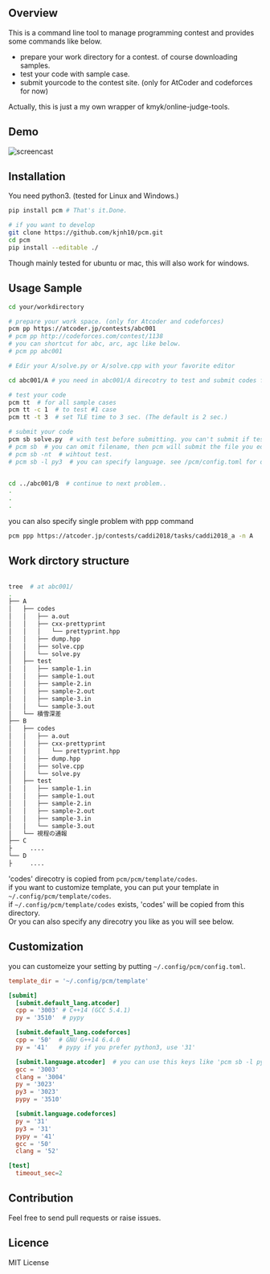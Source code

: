 ## Overview

This is a command line tool to manage programming contest and provides some commands like below.

* prepare your work directory for a contest. of course downloading samples.
* test your code with sample case.
* submit yourcode to the contest site. (only for AtCoder and codeforces for now)

Actually, this is just a my own wrapper of kmyk/online-judge-tools.  

## Demo
![screencast](https://github.com/kjnh10/pcm/blob/sample-gif-test/demo.gif)

## Installation
You need python3. (tested for Linux and Windows.)

```bash
pip install pcm # That's it.Done.

# if you want to develop
git clone https://github.com/kjnh10/pcm.git
cd pcm
pip install --editable ./
```

Though mainly tested for ubuntu or mac, this will also work for windows.

## Usage Sample

```bash
cd your/workdirectory

# prepare your work space. (only for Atcoder and codeforces)
pcm pp https://atcoder.jp/contests/abc001
# pcm pp http://codeforces.com/contest/1138
# you can shortcut for abc, arc, agc like below.
# pcm pp abc001

# Edir your A/solve.py or A/solve.cpp with your favorite editor

cd abc001/A # you need in abc001/A direcotry to test and submit codes for problem A.

# test your code
pcm tt  # for all sample cases
pcm tt -c 1  # to test #1 case
pcm tt -t 3  # set TLE time to 3 sec. (The default is 2 sec.)

# submit your code
pcm sb solve.py  # with test before submitting. you can't submit if tests fail.
# pcm sb  # you can omit filename, then pcm will submit the file you edited last.
# pcm sb -nt  # wihtout test.
# pcm sb -l py3  # you can specify language. see /pcm/config.toml for other language you can use.


cd ../abc001/B  # continue to next problem..
.
.
.

```

you can also specify single problem with ppp command
```bash
pcm ppp https://atcoder.jp/contests/caddi2018/tasks/caddi2018_a -n A
```

## Work dirctory structure

``` bash

tree  # at abc001/
.
├── A
│   ├── codes
│   │   ├── a.out
│   │   ├── cxx-prettyprint
│   │   │   └── prettyprint.hpp
│   │   ├── dump.hpp
│   │   ├── solve.cpp
│   │   └── solve.py
│   ├── test
│   │   ├── sample-1.in
│   │   ├── sample-1.out
│   │   ├── sample-2.in
│   │   ├── sample-2.out
│   │   ├── sample-3.in
│   │   └── sample-3.out
│   └── 積雪深差
├── B
│   ├── codes
│   │   ├── a.out
│   │   ├── cxx-prettyprint
│   │   │   └── prettyprint.hpp
│   │   ├── dump.hpp
│   │   ├── solve.cpp
│   │   └── solve.py
│   ├── test
│   │   ├── sample-1.in
│   │   ├── sample-1.out
│   │   ├── sample-2.in
│   │   ├── sample-2.out
│   │   ├── sample-3.in
│   │   └── sample-3.out
│   └── 視程の通報
├── C
├     ....
└── D
├     ....
```

'codes' direcotry is copied from `pcm/pcm/template/codes`.  
if you want to customize template, you can put your template in `~/.config/pcm/template/codes`.  
if `~/.config/pcm/template/codes` exists, 'codes' will be copied from this directory.  
Or you can also specify any direcotry you like as you will see below.  

## Customization

you can customeize your setting by putting `~/.config/pcm/config.toml`.

``` toml
template_dir = '~/.config/pcm/template'

[submit]
  [submit.default_lang.atcoder]
  cpp = '3003' # C++14 (GCC 5.4.1)
  py = '3510'  # pypy

  [submit.default_lang.codeforces]
  cpp = '50'  # GNU G++14 6.4.0
  py = '41'   # pypy if you prefer python3, use '31'

  [submit.language.atcoder]  # you can use this keys like 'pcm sb -l pypy'
  gcc = '3003'
  clang = '3004'
  py = '3023'
  py3 = '3023'
  pypy = '3510'

  [submit.language.codeforces]
  py = '31'
  py3 = '31'
  pypy = '41'
  gcc = '50'
  clang = '52'

[test]
  timeout_sec=2
```

## Contribution
Feel free to send pull requests or raise issues.

## Licence
MIT License
